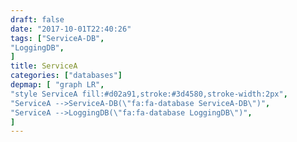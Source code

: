 ```yaml
---
draft: false
date: "2017-10-01T22:40:26"
tags: ["ServiceA-DB",
"LoggingDB",
]
title: ServiceA
categories: ["databases"]
depmap: [ "graph LR",
"style ServiceA fill:#d02a91,stroke:#3d4580,stroke-width:2px",
"ServiceA -->ServiceA-DB(\"fa:fa-database ServiceA-DB\")",
"ServiceA -->LoggingDB(\"fa:fa-database LoggingDB\")",
]
---
```

			